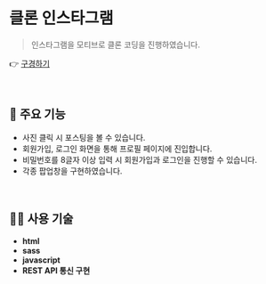 # 클론 인스타그램
> 인스타그램을 모티브로 클론 코딩을 진행하였습니다.  

👉 [구경하기](https://haeun-jung.github.io/clone-instagram/)

<br>  

## 🧁 주요 기능
- 사진 클릭 시 포스팅을 볼 수 있습니다.  
- 회원가입, 로그인 화면을 통해 프로필 페이지에 진입합니다.  
- 비밀번호를 8글자 이상 입력 시 회원가입과 로그인을 진행할 수 있습니다.  
- 각종 팝업창을 구현하였습니다.

<br>  

## 👩‍💻 사용 기술
- **html**
- **sass**
- **javascript**
- **REST API 통신 구현**
